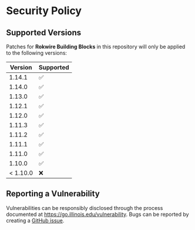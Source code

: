 # Security Policy

## Supported Versions

Patches for **Rokwire Building Blocks** in this repository will only be applied to the following versions:

| Version | Supported          |
| ------- | ------------------ |
| 1.14.1   | :white_check_mark: |
| 1.14.0   | :white_check_mark: |
| 1.13.0   | :white_check_mark: |
| 1.12.1   | :white_check_mark: |
| 1.12.0   | :white_check_mark: |
| 1.11.3   | :white_check_mark: |
| 1.11.2   | :white_check_mark: |
| 1.11.1   | :white_check_mark: |
| 1.11.0   | :white_check_mark: |
| 1.10.0   | :white_check_mark: |
| < 1.10.0   | :x:              |

## Reporting a Vulnerability

Vulnerabilities can be responsibly disclosed through the process documented at https://go.illinois.edu/vulnerability.
Bugs can be reported by creating a [GitHub issue](https://github.com/rokwire/rokwire-building-blocks-api/issues/new?assignees=&labels=bug&template=bug_report.md&title=%5BBUG%5D).
